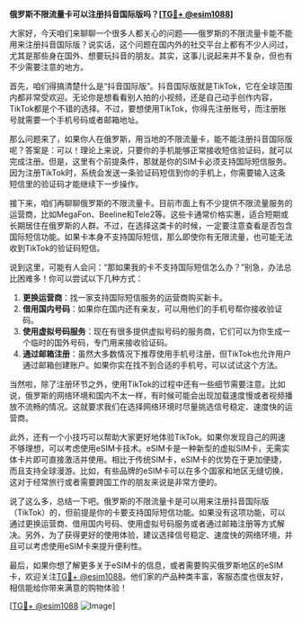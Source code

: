 **俄罗斯不限流量卡可以注册抖音国际版吗？[[TG💪+ @esim1088](https://t.me/s/esim1088)]**

大家好，今天咱们来聊聊一个很多人都关心的问题——俄罗斯的不限流量卡能不能用来注册抖音国际版？说实话，这个问题在国内外的社交平台上都有不少人问过，尤其是那些身在国外、想要玩抖音的朋友。其实，这事儿说起来并不复杂，但也有不少需要注意的地方。

首先，咱们得搞清楚什么是“抖音国际版”。抖音国际版就是TikTok，它在全球范围内都非常受欢迎。无论你是想看看别人拍的小视频，还是自己动手创作内容，TikTok都是个不错的选择。不过，要想使用TikTok，你得先注册账号，而注册账号就需要一个手机号码或者邮箱地址。

那么问题来了，如果你人在俄罗斯，用当地的不限流量卡，能不能注册抖音国际版呢？答案是：可以！理论上来说，只要你的手机能够正常接收短信验证码，就可以完成注册。但是，这里有个前提条件，那就是你的SIM卡必须支持国际短信服务。因为注册TikTok时，系统会发送一条验证码短信到你的手机上，你需要输入这条短信里的验证码才能继续下一步操作。

接下来，咱们再聊聊俄罗斯的不限流量卡。目前市面上有不少提供不限流量服务的运营商，比如MegaFon、Beeline和Tele2等。这些卡通常价格实惠，适合短期或长期居住在俄罗斯的人群。不过，在选择这类卡的时候，一定要注意查看是否包含国际短信功能。如果卡本身不支持国际短信，那么即使你有无限流量，也可能无法收到TikTok的验证码短信。

说到这里，可能有人会问：“那如果我的卡不支持国际短信怎么办？”别急，办法总比困难多！你可以尝试以下几种方式：

1. **更换运营商**：找一家支持国际短信服务的运营商购买新卡。
2. **借用国内号码**：如果你在国内还有亲友，可以用他们的手机号帮你接收验证码。
3. **使用虚拟号码服务**：现在有很多提供虚拟号码的服务商，它们可以为你生成一个临时的国外号码，专门用来接收验证码。
4. **通过邮箱注册**：虽然大多数情况下推荐使用手机号注册，但TikTok也允许用户通过邮箱创建账户。如果你实在找不到合适的手机号，可以试试这个方法。

当然啦，除了注册环节之外，使用TikTok的过程中还有一些细节需要注意。比如说，俄罗斯的网络环境和国内不太一样，有时候可能会出现加载速度慢或者视频播放不流畅的情况。这就要求我们在选择网络环境时尽量挑选信号稳定、速度快的运营商。

此外，还有一个小技巧可以帮助大家更好地体验TikTok。如果你发现自己的网速不够理想，可以考虑使用eSIM卡技术。eSIM卡是一种新型的虚拟SIM卡，无需实体卡片即可直接激活并使用。相比于传统SIM卡，eSIM卡的优势在于更加便捷，而且支持全球漫游。比如，有些品牌的eSIM卡可以在多个国家和地区无缝切换，这对于经常旅行或者需要跨国工作的朋友来说是非常方便的。

说了这么多，总结一下吧。俄罗斯的不限流量卡是可以用来注册抖音国际版（TikTok）的，但前提是你的卡要支持国际短信功能。如果没有这项功能，可以通过更换运营商、借用国内号码、使用虚拟号码服务或者通过邮箱注册等方式解决。另外，为了获得更好的使用体验，建议选择信号稳定、速度快的网络环境，并且可以考虑使用eSIM卡来提升便利性。

最后，如果你想了解更多关于eSIM卡的信息，或者需要购买俄罗斯地区的eSIM卡，欢迎关注[TG💪+ @esim1088](https://t.me/s/esim1088)。他们家的产品种类丰富，客服态度也很友好，相信能给你带来满意的购物体验！

[[TG💪+ @esim1088](https://t.me/s/esim1088) ![Image](https://i.postimg.cc/4NQfJmqS/Snipaste-2025-05-13-00-14-12.png)]